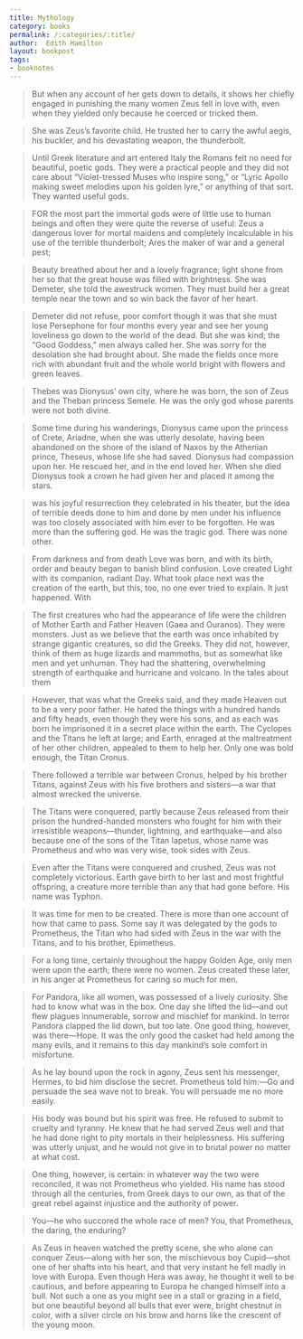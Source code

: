 ```yaml
---
title: Mythology
category: books
permalink: /:categories/:title/
author:  Edith Hamilton
layout: bookpost
tags:
- booknotes
---
```


>  But when any account of her gets down to details, it shows her chiefly engaged in punishing the many women Zeus fell in love with, even when they yielded only because he coerced or tricked them.

>  She was Zeus’s favorite child. He trusted her to carry the awful aegis, his buckler, and his devastating weapon, the thunderbolt.

>  Until Greek literature and art entered Italy the Romans felt no need for beautiful, poetic gods. They were a practical people and they did not care about “Violet-tressed Muses who inspire song,” or “Lyric Apollo making sweet melodies upon his golden lyre,” or anything of that sort. They wanted useful gods.

>  FOR the most part the immortal gods were of little use to human beings and often they were quite the reverse of useful: Zeus a dangerous lover for mortal maidens and completely incalculable in his use of the terrible thunderbolt; Ares the maker of war and a general pest;

>  Beauty breathed about her and a lovely fragrance; light shone from her so that the great house was filled with brightness. She was Demeter, she told the awestruck women. They must build her a great temple near the town and so win back the favor of her heart.

>  Demeter did not refuse, poor comfort though it was that she must lose Persephone for four months every year and see her young loveliness go down to the world of the dead. But she was kind; the “Good Goddess,” men always called her. She was sorry for the desolation she had brought about. She made the fields once more rich with abundant fruit and the whole world bright with flowers and green leaves.

>  Thebes was Dionysus’ own city, where he was born, the son of Zeus and the Theban princess Semele. He was the only god whose parents were not both divine.

>  Some time during his wanderings, Dionysus came upon the princess of Crete, Ariadne, when she was utterly desolate, having been abandoned on the shore of the island of Naxos by the Athenian prince, Theseus, whose life she had saved. Dionysus had compassion upon her. He rescued her, and in the end loved her. When she died Dionysus took a crown he had given her and placed it among the stars.

>  was his joyful resurrection they celebrated in his theater, but the idea of terrible deeds done to him and done by men under his influence was too closely associated with him ever to be forgotten. He was more than the suffering god. He was the tragic god. There was none other.

>  From darkness and from death Love was born, and with its birth, order and beauty began to banish blind confusion. Love created Light with its companion, radiant Day. What took place next was the creation of the earth, but this, too, no one ever tried to explain. It just happened. With

>  The first creatures who had the appearance of life were the children of Mother Earth and Father Heaven (Gaea and Ouranos). They were monsters. Just as we believe that the earth was once inhabited by strange gigantic creatures, so did the Greeks. They did not, however, think of them as huge lizards and mammoths, but as somewhat like men and yet unhuman. They had the shattering, overwhelming strength of earthquake and hurricane and volcano. In the tales about them

>  However, that was what the Greeks said, and they made Heaven out to be a very poor father. He hated the things with a hundred hands and fifty heads, even though they were his sons, and as each was born he imprisoned it in a secret place within the earth. The Cyclopes and the Titans he left at large; and Earth, enraged at the maltreatment of her other children, appealed to them to help her. Only one was bold enough, the Titan Cronus.

>  There followed a terrible war between Cronus, helped by his brother Titans, against Zeus with his five brothers and sisters—a war that almost wrecked the universe.

>  The Titans were conquered, partly because Zeus released from their prison the hundred-handed monsters who fought for him with their irresistible weapons—thunder, lightning, and earthquake—and also because one of the sons of the Titan Iapetus, whose name was Prometheus and who was very wise, took sides with Zeus.

>  Even after the Titans were conquered and crushed, Zeus was not completely victorious. Earth gave birth to her last and most frightful offspring, a creature more terrible than any that had gone before. His name was Typhon.

>  It was time for men to be created. There is more than one account of how that came to pass. Some say it was delegated by the gods to Prometheus, the Titan who had sided with Zeus in the war with the Titans, and to his brother, Epimetheus.

>  For a long time, certainly throughout the happy Golden Age, only men were upon the earth; there were no women. Zeus created these later, in his anger at Prometheus for caring so much for men.

>  For Pandora, like all women, was possessed of a lively curiosity. She had to know what was in the box. One day she lifted the lid—and out flew plagues innumerable, sorrow and mischief for mankind. In terror Pandora clapped the lid down, but too late. One good thing, however, was there—Hope. It was the only good the casket had held among the many evils, and it remains to this day mankind’s sole comfort in misfortune.

>  As he lay bound upon the rock in agony, Zeus sent his messenger, Hermes, to bid him disclose the secret. Prometheus told him:—Go and persuade the sea wave not to break. You will persuade me no more easily.

>  His body was bound but his spirit was free. He refused to submit to cruelty and tyranny. He knew that he had served Zeus well and that he had done right to pity mortals in their helplessness. His suffering was utterly unjust, and he would not give in to brutal power no matter at what cost.

>  One thing, however, is certain: in whatever way the two were reconciled, it was not Prometheus who yielded. His name has stood through all the centuries, from Greek days to our own, as that of the great rebel against injustice and the authority of power.

>  You—he who succored the whole race of men? You, that Prometheus, the daring, the enduring?

>  As Zeus in heaven watched the pretty scene, she who alone can conquer Zeus—along with her son, the mischievous boy Cupid—shot one of her shafts into his heart, and that very instant he fell madly in love with Europa. Even though Hera was away, he thought it well to be cautious, and before appearing to Europa he changed himself into a bull. Not such a one as you might see in a stall or grazing in a field, but one beautiful beyond all bulls that ever were, bright chestnut in color, with a silver circle on his brow and horns like the crescent of the young moon.


